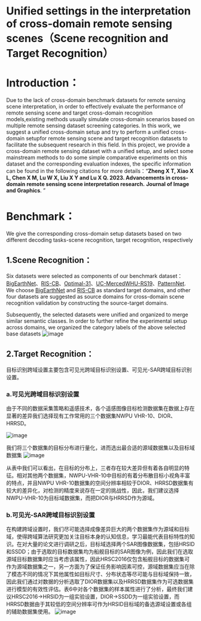 # Unified settings in the interpretation of cross-domain remote sensing scenes（Scene recognition and Target Recognition）
# Introduction：
  Due to the lack of cross-domain benchmark datasets for remote sensing scene interpretation, in order to effectively evaluate the performance of remote sensing scene and target cross-domain recognition 	
models,existing methods usually simulate cross-domain scenarios based on multiple remote sensing dataset screening categories. 
  In this work, we suggest a unified cross-domain setup and try to perform a unified cross-domain setupfor remote sensing scene and target recognition datasets to facilitate the subsequent research in this field. 
In this project, we provide a cross-domain remote sensing dataset with a unified setup, and 
select some mainstream methods to do some simple comparative experiments on this dataset and the corresponding evaluation indexes, the specific information can be found in the following citations for more 
details：“**Zheng X T, Xiao X L, Chen X M, Lu W X, Liu X Y and Lu X Q. 2023. Advancements in cross-domain remote sensing scene interpretation research.** **Journal of Image and Graphics**. ”
# Benchmark：
  We give the corresponding cross-domain setup datasets based on two different decoding tasks-scene recognition, target recognition, respectively
  
  ## 1.Scene Recognition：
  Six datasets were selected as components of our benchmark dataset：[BigEarthNet](http://bigearth.net/)、[RIS-CB](https://github.com/lehaifeng/RSI-CB)、[Optimal-31](http://crabwq.github.io/)、[UC-Merced](http://weegee.vision.ucmerced.edu/datasets/landuse.html)[WHU-RS19](http://captain.whu.edu.cn/datasets/WHU-RS19.zip)、[PatternNet](https://sites.google.com/view/zhouwx/dataset). We choose [BigEarthNet](http://bigearth.net/) and [RIS-CB](https://github.com/lehaifeng/RSI-CB) as standard target domains, and other four datasets are suggested as source domains for cross-domain scene recognition validation by constructing the source-target domains.
   
Subsequently, the selected datasets were unified and organized to merge similar semantic classes. In order to further refine the experimental setup across domains, we organized the category labels of the above selected base datasets
![image](https://github.com/Xiaoxl52/Interpretation-of-cross-domain-remote-sensing-scenes/assets/149050649/5babe8be-e5eb-4c7d-aa67-492eb738196b)
 ## 2.Target Recognition：
  目标识别跨域设置主要包含可见光跨域目标识别设置、可见光-SAR跨域目标识别设置。
  ### a.可见光跨域目标识别设置
  由于不同的数据采集策略和遥感技术，各个遥感图像目标检测数据集在数据上存在显著的差异我们选择现有工作常用的三个数据集NWPU VHR-10、DIOR、HRRSD。
 
  ![image](https://github.com/Xiaoxl52/Interpretation-of-cross-domain-remote-sensing-scenes/assets/149050649/276370da-2737-4e0f-a75a-abbe281cdc38)
  
  我们将三个数据集的目标分布进行量化，进而选出最合适的源域数据集以及目标域数据集
  ![image](https://github.com/Xiaoxl52/Interpretation-of-cross-domain-remote-sensing-scenes/assets/149050649/3f59568d-ff35-4e86-94ab-e8fd4a01660a)

  从表中我们可以看出，在目标的分布上，三者存在较大差异但有着各自明显的特征。相对其他两个数据集，NWPU-VHR-10中目标的有着分布散目标小视角丰富的特点，并且NWPU VHR-10数据集的空间分辨率相较于DIOR、HRRSD数据集有较大的差异化，对检测的精度来说存在一定的挑战性，因此，我们建议选择NWPU-VHR-10为目标域数据集，而把DIOR与HRRSD作为源域。
  
  ### b.可见光-SAR跨域目标识别设置
  在构建跨域设置时，我们尽可能选择成像差异巨大的两个数据集作为源域和目标域，使得跨域算法研究更加关注目标本身的认知信息，学习最能代表目标特性的知识。在对大量的论文进行调研之后，目标域选择两个SAR图像数据集，包括HRSID和SSDD；由于选取的目标数据集均为船舰目标的SAR图像为例，因此我们在选取源域目标数据集时应当考虑该属性，因此HRSC2016仅包含船舰目标的数据集可作为源域数据集之一，另一方面为了保证任务影响因素可控，源域数据集应当在除了模态不同的情况下其他属性如目标尺寸、分布状态等尽可能与目标域保持一致，因此我们通过对数据的分析选取了DIOR数据集以及HRRSD数据集作为可选数据集进行模型的有效性评估。表6中对各个数据集的样本属性进行了分析，最终我们建议HRSC2016→HRSID为一组实验设置，DIOR→SSDD为一组实验设置，而HRRSD数据由于其较低的空间分辨率可作为HRSID目标域的备选源域设置或各组的辅助数据集使用。
  ![image](https://github.com/Xiaoxl52/Interpretation-of-cross-domain-remote-sensing-scenes/assets/149050649/33df9032-7088-417e-bde4-46e91a663716)

  
    

  
